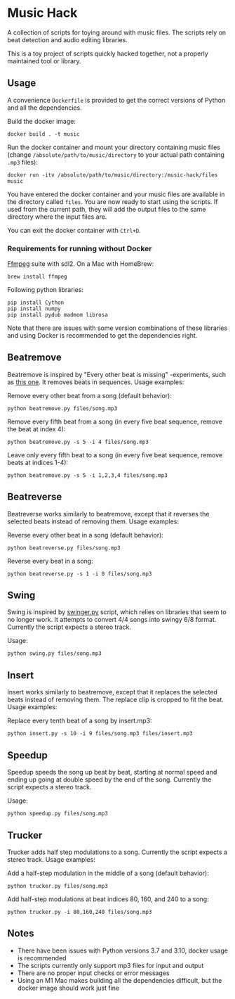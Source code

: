 # Music Hack

A collection of scripts for toying around with music files. The scripts rely on beat detection and audio editing libraries.

This is a toy project of scripts quickly hacked together, not a properly maintained tool or library.

## Usage

A convenience `Dockerfile` is provided to get the correct versions of Python and all the dependencies.

Build the docker image:

    docker build . -t music

Run the docker container and mount your directory containing music files (change `/absolute/path/to/music/directory` to your actual path containing `.mp3` files):

    docker run -itv /absolute/path/to/music/directory:/music-hack/files music

You have entered the docker container and your music files are available in the directory called `files`. You are now ready to start using the scripts. If used from the current path, they will add the output files to the same directory where the input files are.

You can exit the docker container with `Ctrl+D`.

### Requirements for running without Docker

[Ffmpeg](https://www.ffmpeg.org) suite with sdl2. On a Mac with HomeBrew:

    brew install ffmpeg

Following python libraries:

    pip install Cython
    pip install numpy
    pip install pydub madmom librosa

Note that there are issues with some version combinations of these libraries and using Docker is recommended to get the dependencies right.

## Beatremove

Beatremove is inspired by "Every other beat is missing" -experiments, such as [this one](https://youtu.be/jws73OMT6a8). It removes beats in sequences. Usage examples:

Remove every other beat from a song (default behavior):

    python beatremove.py files/song.mp3

Remove every fifth beat from a song (in every five beat sequence, remove the beat at index 4):

    python beatremove.py -s 5 -i 4 files/song.mp3

Leave only every fifth beat to a song (in every five beat sequence, remove beats at indices 1-4):

    python beatremove.py -s 5 -i 1,2,3,4 files/song.mp3

## Beatreverse

Beatreverse works similarly to beatremove, except that it reverses the selected beats instead of removing them. Usage examples:

Reverse every other beat in a song (default behavior):

    python beatreverse.py files/song.mp3

Reverse every beat in a song:

    python beatreverse.py -s 1 -i 0 files/song.mp3

## Swing

Swing is inspired by [swinger.py](https://github.com/echonest/remix/blob/master/tutorial/swinger/swinger.py) script, which relies on libraries that seem to no longer work. It attempts to convert 4/4 songs into swingy 6/8 format. Currently the script expects a stereo track.

Usage:

    python swing.py files/song.mp3

## Insert

Insert works similarly to beatremove, except that it replaces the selected beats instead of removing them. The replace clip is cropped to fit the beat. Usage examples:

Replace every tenth beat of a song by insert.mp3:

    python insert.py -s 10 -i 9 files/song.mp3 files/insert.mp3

## Speedup

Speedup speeds the song up beat by beat, starting at normal speed and ending up going at double speed by the end of the song. Currently the script expects a stereo track.

Usage:

    python speedup.py files/song.mp3

## Trucker

Trucker adds half step modulations to a song. Currently the script expects a stereo track. Usage examples:

Add a half-step modulation in the middle of a song (default behavior):

    python trucker.py files/song.mp3

Add half-step modulations at beat indices 80, 160, and 240 to a song:

    python trucker.py -i 80,160,240 files/song.mp3

## Notes

- There have been issues with Python versions 3.7 and 3.10, docker usage is recommended
- The scripts currently only support mp3 files for input and output
- There are no proper input checks or error messages
- Using an M1 Mac makes building all the dependencies difficult, but the docker image should work just fine
